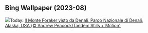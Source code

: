 ## Bing Wallpaper (2023-08)
![](https://www.bing.com/th?id=OHR.DenaliClimber_IT-IT5864283089_UHD.jpg&w=1000)Today: [Il Monte Foraker visto da Denali, Parco Nazionale di Denali, Alaska, USA (© Andrew Peacock/Tandem Stills + Motion)](https://www.bing.com/th?id=OHR.DenaliClimber_IT-IT5864283089_UHD.jpg)